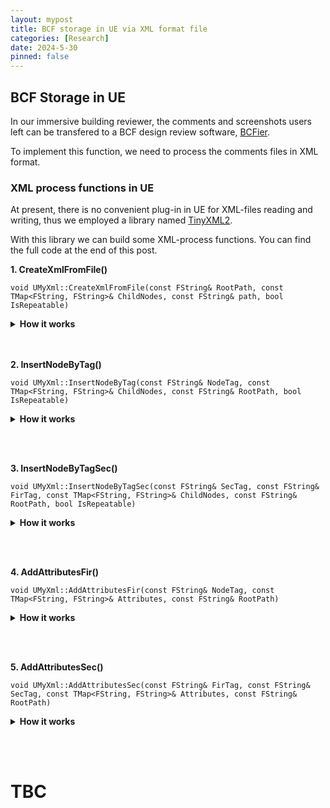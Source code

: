 ```yaml
---
layout: mypost
title: BCF storage in UE via XML format file
categories: [Research]
date: 2024-5-30
pinned: false
---
```


## BCF Storage in UE

In our immersive building reviewer,  the comments and screenshots users left can be transfered to a BCF design review software, [BCFier](http://bcfier.com/).

To implement this function, we need to process the comments files in XML format.


###  XML process functions in UE

At present, there is no convenient plug-in in UE for XML-files reading and writing, thus we employed a library named [TinyXML2](https://github.com/leethomason/tinyxml2). 

With this library we can build some XML-process functions. You can find the full code at the end of this post. 


__1. CreateXmlFromFile()__
```
void UMyXml::CreateXmlFromFile(const FString& RootPath, const TMap<FString, FString>& ChildNodes, const FString& path, bool IsRepeatable)
```
<details>
  <summary><b>How it works</b></summary>
  Input a XML file  <code>RootPath</code>, and if needed, create child-nodes.<br> This function will transverse <code>Childnodes</code> and create them in a new XML file, then   save the new file to <code>path</code> .
</details>
<br><br>






__2. InsertNodeByTag()__
```
void UMyXml::InsertNodeByTag(const FString& NodeTag, const TMap<FString, FString>& ChildNodes, const FString& RootPath, bool IsRepeatable)
```
<details>
  <summary><b>How it works</b></summary>
  Input a XML file <code>RootPath</code> and target tag<code>NodeTag</code>.<br>
This function will transverse <code>Childnodes</code> and create them in a new XML file, then find the child-nodes of node with given<code>NodeTag</code>. If these child-nodes already exist and are not repeatable, update their content, otherwise create them.<br>
Then save the  file to <code>RootPath</code>
</details>

<br><br>




__3. InsertNodeByTagSec()__
```
void UMyXml::InsertNodeByTagSec(const FString& SecTag, const FString& FirTag, const TMap<FString, FString>& ChildNodes, const FString& RootPath, bool IsRepeatable)
```
<details>
  <summary><b>How it works</b></summary>
  This function is similar to InsertNodeByTag(), but it processes the child-node with tag<code>SecTag</code> of the parent-node with tag<code>FirTag</code>.
</details>


<br><br>



__4. AddAttributesFir()__
```
void UMyXml::AddAttributesFir(const FString& NodeTag, const TMap<FString, FString>& Attributes, const FString& RootPath)
```
<details>
  <summary><b>How it works</b></summary>
  Input a XML file <code>RootPath</code>and target tag<code>NodeTag</code>.<br>Find the node with tag<code>NodeTag</code>, add the attributes<code>Attributes</code> and save the file. 
</details>


<br><br>









__5. AddAttributesSec()__
```
void UMyXml::AddAttributesSec(const FString& FirTag, const FString& SecTag, const TMap<FString, FString>& Attributes, const FString& RootPath)
```
<details>
  <summary><b>How it works</b></summary>
  This function is similar to <code>AddAttributesFir()</code>, but it processes the child-node with tag<code>SecTag</code> of the parent-node with tag<code>FirTag</code>. 
</details>


<br><br>


# TBC
